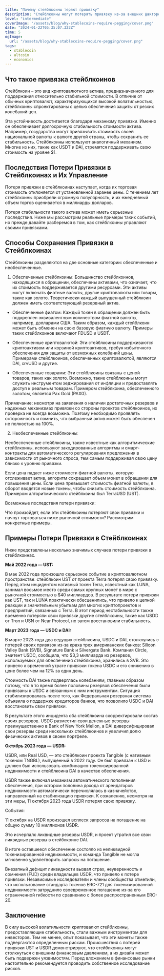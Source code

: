 ```yaml
---
title: "Почему стейблкоины теряют привязку"
description: "Стейблкоины могут потерять привязку из-за внешних факторов, таких как финансовые кризисы или банковские проблемы, которые могут снизить обеспечение актива. Также, необеспеченные стейблкоины, использующие алгоритмические методы, подвержены риску, связанному с изменениями в рыночном спросе и предложении, что может вызвать колебания в их стоимости и потерю привязки."
level: "intermediate"
coverImage: "/assets/blog/why-stablecoins-require-pegging/cover.png"
date: "2024-01-22T05:35:07.322Z"
time: 5
ogImage:
  url: "/assets/blog/why-stablecoins-require-pegging/cover.png"
tags:
  - stablecoin
  - altcoin
  - economics
---
```


## Что такое привязка стейблкоинов
Стейблкоин – это вид криптовалютного актива, предназначенного для поддержания относительно стабильной стоимости. В отличие от обычных криптовалют, характеризующихся высокой волатильностью, стейблкоины спроектированы с целью обеспечения защиты от резких колебаний цен.

Эта устойчивость достигается благодаря механизму привязки. Именно он обеспечивает долгосрочную стабильность стоимости актива. Например, государства могут привязывать стоимость своей национальной валюты к валюте другой страны, чтобы сохранить ее стабильность. Стейблкоины используют аналогичный механизм. Многие из них, такие как USDT и DAI, стремятся поддерживать свою стоимость на уровне $1.

## Последствия Потери Привязки в Стейблкоинах и Их Управление

Потеря привязки в стейблкоинах наступает, когда их торговая стоимость отклоняется от установленной заранее цены. С течением лет стейблкоины приобрели огромную популярность, и их ежедневный объем торгов оценивается в миллиарды долларов.

Потеря стабильности такого актива может иметь серьезные последствия. Ниже мы рассмотрим реальные примеры таких событий, но прежде давайте разберемся в том, как стейблкоины управляют своими привязками.

## Способы Сохранения Привязки в Стейблкоинах

Стейблкоины разделяются на две основные категории: обеспеченные и необеспеченные.

1. Обеспеченные стейблкоины:
Большинство стейблкоинов, находящихся в обращении, обеспечены активами, что означает, что их стоимость поддерживается другими ресурсами. Эти активы могут включать фиатные валюты, другие криптовалюты или товары, такие как золото. Теоретически каждый выпущенный стейблкоин должен иметь соответствующий резервный актив.

- Обеспеченные фиатом: Каждый токен в обращении должен быть подкреплен эквивалентным количеством фиатной валюты, например, долларами США. Таким образом, каждый стейблкоин может быть обменен на свою базовую фиатную валюту. Примеры таких стейблкоинов включают FDUSD и USDT.

- Обеспеченные криптовалютой: Эти стейблкоины поддерживаются криптоактивом или корзиной криптоактивов, требуя избыточного обеспечения для защиты от возможных колебаний цены. Примерами стейблкоинов, обеспеченных криптовалютой, являются DAI, crvUSD и другие.

- Обеспеченные товарами: Эти стейблкоины связаны с ценой товаров, таких как золото. Возможно, такие стейблкоины могут служить инструментом хеджирования от инфляции и предоставлять доступ к реальным товарам. Примером стейблкоина, обеспеченного золотом, является Pax Gold (PAXG).

Примечание: несмотря на заявления о наличии достаточных резервов и надежных механизмах привязки со стороны проектов стейблкоинов, их проверка не всегда возможна. Поэтому необходимо проявлять осторожность и помнить, что выбранный актив может быть обеспечен не полностью на 100%.

2. Необеспеченные стейблкоины:

Необеспеченные стейблкоины, также известные как алгоритмические стейблкоины, используют закодированные алгоритмы и смарт-контракты для автоматического регулирования предложения в зависимости от рыночного спроса, тем самым поддерживая свою цену близко к уровню привязки.

Если цена падает ниже стоимости фиатной валюты, которую отслеживает актив, алгоритм сокращает объем монет в обращении для повышения цены. Если цена превышает стоимость фиатной валюты, в оборот вводятся новые токены, чтобы снизить стоимость стейблкоина. Примером алгоритмического стейблкоина был TerraUSD (UST).

Возможные последствия потери привязки:

Что произойдет, если эти стейблкоины потеряют свои привязки и начнут торговаться ниже рыночной стоимости? Рассмотрим конкретные примеры.

## Примеры Потери Привязки в Стейблкоинах

Ниже представлены несколько значимых случаев потери привязки в стейблкоинах.

**Май 2022 года — UST:**

В мае 2022 года произошло серьезное событие в криптовалютном пространстве: стейблкоин UST от проекта Terra потерял свою привязку. Перед этим инцидентом нативный токен Terra, известный как LUNA, занимал восьмое место среди самых крупных монет в мире с рыночной стоимостью в $40 миллиардов. В результате потери привязки как UST, так и LUNA практически обесценились, что привело к цепной реакции и значительным убыткам для многих криптопроектов и предприятий, связанных с Terra. В этот период нестабильности также временно потеряли свои привязки другие стейблкоины, такие как USDD от Tron и USN от Near Protocol, но затем восстановили стабильность.


**Март 2023 года — USDC и DAI:**

В марте 2023 года два ведущих стейблкоина, USDC и DAI, столкнулись с потерей своих привязок из-за краха трех американских банков: Silicon Valley Bank (SVB), Signature Bank и Silvergate Bank. Компания Circle, эмитент USDC, сообщила, что $3,3 миллиарда из резервов, используемых для обеспечения стейблкоина, хранились в SVB. Это привело к временной утрате привязки токена USDC и его снижению в цене более чем на 12% за один день.

Стоимость DAI также подверглась колебаниям, главным образом потому, что в то время более половины резервов обеспечения были привязаны к USDC и связанным с ним инструментам. Ситуация стабилизировалась после того, как Федеральная резервная система объявила о поддержке кредиторов банков, что позволило USDC и DAI восстановить свои привязки.

В результате этого инцидента оба стейблкоина скорректировали состав своих резервов. USDC разместил свои денежные резервы преимущественно в Bank of New York Mellon, а DAI диверсифицировал свои резервы среди нескольких стейблкоинов и увеличил долю физических активов в своем портфеле.

**Октябрь 2023 года — USDR:**

USDR, или Real USD, — это стейблкоин проекта Tangible (с нативным токеном TNGBL), выпущенный в 2022 году. Он был привязан к USD и должен был использовать комбинацию токенизированной недвижимости и стейблкоина DAI в качестве обеспечения.

USDR также включал механизм автоматического пополнения обеспечения, при котором половина дохода от арендаторов недвижимости автоматически перечислялась в казначейство, направленный на стабилизацию привязки. К сожалению, несмотря на эти меры, 11 октября 2023 года USDR потерял свою привязку.

События:

11 октября на USDR произошел всплеск запросов на погашение на общую сумму 10 миллионов USDR.

Это исчерпало ликвидные резервы USDR, и проект утратил все свои ликвидные резервы в стейблкоине DAI.

В итоге оставшееся обеспечение состояло из неликвидной токенизированной недвижимости, и команда Tangible не могла мгновенно удовлетворить запросы на погашение.

Внезапный дефицит ликвидности вызвал страх, неуверенность и сомнения (FUD) среди владельцев USDR, что привело к потере привязки. Независимые исследователи и члены сообщества отметили, что использование стандарта токенов ERC-721 для токенизированной недвижимости затруднило своевременное погашение из-за его ограниченной гибкости по сравнению с более распространенным ERC-20.

## Заключение

В силу высокой волатильности криптовалют стейблкоины, предоставляющие стабильность, стали важным инструментом для инвесторов. Тем не менее, опыт показывает, что эти монеты также подвергаются определенным рискам. Происшествия с потерей привязки UST и USDR демонстрируют, что стейблкоины могут столкнуться с внешним финансовым давлением, а их дизайн может быть подвержен уязвимостям. Перед вложением в финансовые рынки настоятельно рекомендуется проводить собственное исследование рисков.






